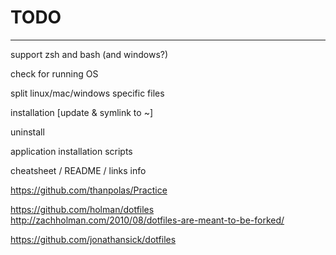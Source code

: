 # TODO
---

support zsh and bash (and windows?)

check for running OS

split linux/mac/windows specific files

installation [update & symlink to ~]

uninstall

application installation scripts

cheatsheet / README / links info

https://github.com/thanpolas/Practice

https://github.com/holman/dotfiles
http://zachholman.com/2010/08/dotfiles-are-meant-to-be-forked/

https://github.com/jonathansick/dotfiles